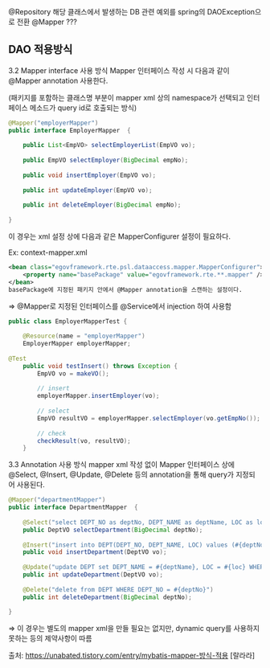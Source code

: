 @Repository
해당 클래스에서 발생하는 DB 관련 예외를 spring의 DAOException으로 전환
@Mapper
???


<h2>DAO 적용방식</h2>
3.2 Mapper interface 사용 방식
Mapper 인터페이스 작성 시 다음과 같이 @Mapper annotation 사용한다.

(패키지를 포함하는 클래스명 부분이 mapper xml 상의 namespace가 선택되고 인터페이스 메소드가 query id로 호출되는 방식)
``` java
@Mapper("employerMapper")
public interface EmployerMapper  {
 
    public List<EmpVO> selectEmployerList(EmpVO vo);
 
    public EmpVO selectEmployer(BigDecimal empNo);
 
    public void insertEmployer(EmpVO vo);
 
    public int updateEmployer(EmpVO vo);
 
    public int deleteEmployer(BigDecimal empNo);
 
}
```
이 경우는 xml 설정 상에 다음과 같은 MapperConfigurer 설정이 필요하다.

Ex: context-mapper.xml
``` xml
<bean class="egovframework.rte.psl.dataaccess.mapper.MapperConfigurer">
	<property name="basePackage" value="egovframework.rte.**.mapper" />
</bean>
basePackage에 지정된 패키지 안에서 @Mapper annotation을 스캔하는 설정이다.
```
⇒ @Mapper로 지정된 인터페이스를 @Service에서 injection 하여 사용함
``` java
public class EmployerMapperTest {
 
    @Resource(name = "employerMapper")
    EmployerMapper employerMapper;
 
@Test
    public void testInsert() throws Exception {
        EmpVO vo = makeVO();
 
        // insert
        employerMapper.insertEmployer(vo);
 
        // select
        EmpVO resultVO = employerMapper.selectEmployer(vo.getEmpNo());
 
        // check
        checkResult(vo, resultVO);
    }
 ```   
3.3 Annotation 사용 방식
mapper xml 작성 없이 Mapper 인터페이스 상에 @Select, @Insert, @Update, @Delete 등의 annotation을 통해 query가 지정되어 사용된다.

``` java
@Mapper("departmentMapper")
public interface DepartmentMapper  {
 
	@Select("select DEPT_NO as deptNo, DEPT_NAME as deptName, LOC as loc from DEPT where DEPT_NO = #{deptNo}")
    public DeptVO selectDepartment(BigDecimal deptNo);
 
	@Insert("insert into DEPT(DEPT_NO, DEPT_NAME, LOC) values (#{deptNo}, #{deptName}, #{loc})")
    public void insertDepartment(DeptVO vo);
 
	@Update("update DEPT set DEPT_NAME = #{deptName}, LOC = #{loc} WHERE DEPT_NO = #{deptNo}")
    public int updateDepartment(DeptVO vo);
 
	@Delete("delete from DEPT WHERE DEPT_NO = #{deptNo}")
    public int deleteDepartment(BigDecimal deptNo);
 
}
```
⇒ 이 경우는 별도의 mapper xml을 만들 필요는 없지만, dynamic query를 사용하지 못하는 등의 제약사항이 따름



출처: https://unabated.tistory.com/entry/mybatis-mapper-방식-적용 [랄라라]
